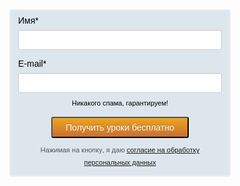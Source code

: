 <style type="text/css">@media only screen and (max-width: 480px) {.form_newsletter {width: 98% !important;} }.form_newsletter input[type=text] {color: #444;}</style> <form action="https://proritm.autoweboffice.ru/?r=personal/newsletter/sub/add&id=12149&lg=ru&Contact[id_newsletter]=40&quot; method="post" enctype="application/x-www-form-urlencoded" accept-charset="UTF-8" class="form_newsletter" style="line-height: 20px; width: 350px; margin: 0px auto; background-color: rgb(221, 230, 237); border-top-left-radius: 3px; border-top-right-radius: 3px; border-bottom-right-radius: 3px; border-bottom-left-radius: 3px; font-family: &quot;Helvetica Neue&quot;, Helvetica, Arial, sans-serif; border: 2px solid rgb(238, 238, 238);" target=""> <div class="form_newsletter_header" style="background-image: linear-gradient(rgb(29, 46, 123), rgb(58, 74, 140)); padding: 8px 0px; text-align: center; font-size: 16px; vertical-align: middle; color: rgb(255, 255, 255); border-top-left-radius: 1px; border-top-right-radius: 1px; font-family: Arial, Helvetica, sans-serif; font-weight: normal; font-style: normal; text-decoration: none; display: none;">Получить уроки бесплатно</div> <div class="form_newsletter_field ui-sortable" style="margin-bottom: 0px !important; margin-right: 0px !important; color: rgb(0, 0, 0);"><div id="html_field_name" class="form_newsletter_input name-block" style="padding: 6px 12px;"><div class="moving"></div><label style="text-align: left; display: block; margin-bottom: 5px; font-size: 14px; font-family: Arial, Helvetica, sans-serif; font-weight: normal; font-style: normal; text-decoration: none;">Имя<span class="required">*</span></label><input type="hidden" value="1" id="required_fields_name" name="required_fields[name]" placeholder=""><input class="field_value" maxlength="255" name="Contact[name]" type="text" style="padding: 4px 9px!important;box-shadow: inset 0 1px 1px rgba(0,0,0,0.075);border-radius: 3px;background-color: #fff;border: 1px solid #ccc; width: 100%;height: 32px !important;-webkit-box-sizing : border-box;‌​-moz-box-sizing : border-box;box-sizing : border-box;" placeholder=""></div><div id="html_field_email" class="form_newsletter_input email-block" style="padding: 6px 12px;"><div class="moving"></div><label style="text-align: left; display: block; margin-bottom: 5px; font-size: 14px; font-family: Arial, Helvetica, sans-serif; font-weight: normal; font-style: normal; text-decoration: none;">E-mail<span class="required">*</span></label><input type="hidden" value="1" id="required_fields_email" name="required_fields[email]" placeholder=""><input maxlength="255" name="Contact[email]" class="field_value" type="text" style="padding: 4px 9px!important;box-shadow: inset 0 1px 1px rgba(0,0,0,0.075);border-radius: 3px;background-color: #fff;border: 1px solid #ccc; width: 100%;height: 32px !important;-webkit-box-sizing : border-box;‌​-moz-box-sizing : border-box;box-sizing : border-box;" placeholder=""></div><div id="form_newsletter_infoblock" class="form_newsletter_infoblock form_newsletter_input" style="font-size: 11px; font-family: Arial, Helvetica, sans-serif; color: rgb(0, 0, 0); text-align: center; font-weight: normal; font-style: normal; text-decoration: none;"><div class="moving"></div><span>Никакого спама, гарантируем!</span></div></div> <div class="form_newsletter_submit" style="padding: 12px; text-align: center;"> <input style="cursor: pointer; background-image: linear-gradient(rgb(237, 165, 31), rgb(199, 112, 50)); color: rgb(255, 255, 255); text-shadow: rgba(0, 0, 0, 0.247059) 0px -1px 0px; background-color: rgb(0, 109, 204); border-color: rgba(0, 0, 0, 0.‎0980392) rgba(0, 0, 0, 0.‎0980392) rgba(0, 0, 0, 0.247059); border-top-left-radius: 3px; border-top-right-radius: 3px; border-bottom-right-radius: 3px; border-bottom-left-radius: 3px; line-height: 20px; font-family: Arial, Helvetica, sans-serif; font-size: 14px; font-weight: normal; font-style: normal; text-decoration: none; height: 34px; width: 220px;" type="submit" value="Получить уроки бесплатно"><div class="form_newsletter_pp" style="color: #555;font-size: 11px;padding-top: 8px;">Нажимая на кнопку, я даю <a href="//proritm.autoweboffice.ru/document/view/personaldata&quot; target="_blank">согласие на обработку персональных данных</a></div> </div> <div style="display: none;"> <div id="formTypeSpecificVars" style="display: none;"><input type="hidden" value="40" id="form_newsletter_id_newsletter" name="Contact[id_newsletter]"></div> <!-- API код канала рекламы --> <input type="hidden" value="0" id="form_newsletter_id_advertising_channel_page" name="Contact[id_advertising_channel_page]"> <input type="hidden" name="formId" value="39"> <input type="hidden" name="formVc" value="‎728515357"> </div> </form>